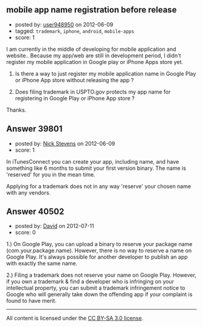 ## mobile app name registration before release

- posted by: [user948950](https://stackexchange.com/users/-1/18318-user948950) on 2012-06-09
- tagged: `trademark`, `iphone`, `android`, `mobile-apps`
- score: 1

I am currently in the middle of developing for mobile application and website.. Because my app/web are still in development period, I didn't register my mobile application in Google play or iPhone Apps store yet. 

1) Is there a way to just register my mobile application name in Google Play or iPhone App store without releasing the app ?

2) Does filing trademark in USPTO.gov protects my app name for registering in Google Play or iPhone App store ? 

Thanks.




## Answer 39801

- posted by: [Nick Stevens](https://stackexchange.com/users/-1/15902-nick-stevens) on 2012-06-09
- score: 1

In iTunesConnect you can create your app, including name, and have something like 6 months to submit your first version binary. The name is 'reserved' for you in the mean time.

Applying for a trademark does not in any way 'reserve' your chosen name with any vendors.


## Answer 40502

- posted by: [David](https://stackexchange.com/users/-1/17742-david) on 2012-07-11
- score: 0

1.) On Google Play, you can upload a binary to reserve your package name (com.your.package.name). However, there is no way to reserve a name on Google Play. It's always possible for another developer to publish an app with exactly the same name.

2.) Filing a trademark does not reserve your name on Google Play. However, if you own a trademark & find a developer who is infringing on your intellectual property, you can submit a trademark infringement notice to Google who will generally take down the offending app if your complaint is found to have merit.



---

All content is licensed under the [CC BY-SA 3.0 license](https://creativecommons.org/licenses/by-sa/3.0/).
